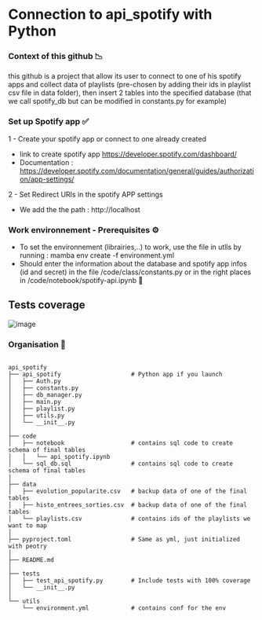 # Connection to api_spotify with Python 

### Context of this github 📉

this github is a project that allow its user to connect to one of his spotify apps and collect data of playlists (pre-chosen by adding their ids in playlist csv file in data folder), then insert 2 tables into the specified database (that we call spotify_db but can be modified in constants.py for example) 



### Set up Spotify app ✅

1 - Create your spotify app or connect to one already created

  * link to create spotify app https://developer.spotify.com/dashboard/
  * Documentation : https://developer.spotify.com/documentation/general/guides/authorization/app-settings/


 2 - Set Redirect URIs in the spotify APP settings
 
  * We add the the path : http://localhost

### Work environnement - Prerequisites  ⚙️

  * To set the environnement (librairies,..) to work, use the file in utlls by running : mamba env create -f environment.yml
  * Should enter the information about the database and spotify app infos (id and secret) in the file /code/class/constants.py or in the right places in /code/notebook/spotify-api.ipynb  📂


## Tests coverage 
![image](https://user-images.githubusercontent.com/45198860/189374980-9601b952-383d-4394-8c87-2cd9bb81dfcd.png)

 

### Organisation 📁
```

api_spotify
├── api_spotify                    # Python app if you launch 
│   ├── Auth.py
│   ├── constants.py
│   ├── db_manager.py
│   ├── main.py
│   ├── playlist.py
│   ├── utils.py
│   └── __init__.py
│   
├── code
│   ├── notebook                   # contains sql code to create schema of final tables
│   │   └── api_spotify.ipynb
│   └── sql_db.sql                 # contains sql code to create schema of final tables
│   
├── data
│   ├── evolution_popularite.csv   # backup data of one of the final tables
│   ├── histo_entrees_sorties.csv  # backup data of one of the final tables
│   └── playlists.csv              # contains ids of the playlists we want to map
│   
├── pyproject.toml                 # Same as yml, just initialized with peotry 
│   
├── README.md
│   
├── tests
│   ├── test_api_spotify.py        # Include tests with 100% coverage 
│   └── __init__.py
│   
└── utils
    └── environment.yml            # contains conf for the env




